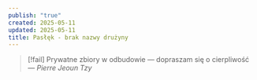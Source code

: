 ```yaml
---
publish: "true"
created: 2025-05-11
updated: 2025-05-11
title: Pasłęk - brak nazwy drużyny
---
```

>[!fail] Prywatne zbiory w odbudowie — dopraszam się o cierpliwość
>— *Pierre Jeoun Tzy*  